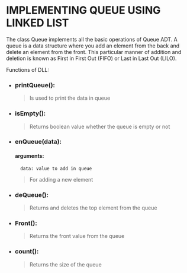 # IMPLEMENTING QUEUE USING LINKED LIST

The class Queue implements all the basic operations of Queue ADT. A queue is a data structure where you add an element from the back and delete an element from the front. This particular manner of addition and deletion is known as First in First Out (FIFO) or Last in Last Out (LILO).

Functions of DLL:
* ### printQueue(): 
	> Is used to print the data in queue

* ### isEmpty(): 
	> Returns boolean value whether the queue is empty or not

* ### enQueue(data): 
	#### arguments:
		data: value to add in queue
	> For adding a new element

* ### deQueue():
	> Returns and deletes the top element from the queue

* ### Front():
	> Returns the front value from the queue

* ### count():
	> Returns the size of the queue